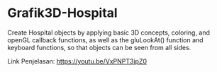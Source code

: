 # Grafik3D-Hospital

Create Hospital objects by applying basic 3D concepts, coloring, and openGL callback functions, as well as the gluLookAt() function and keyboard functions, so that objects can be seen from all sides.

Link Penjelasan: https://youtu.be/VxPNPT3jpZ0 
